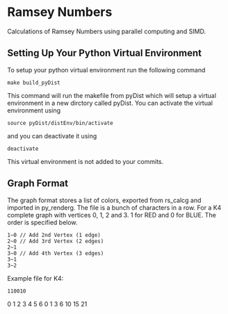 # Ramsey Numbers
Calculations of Ramsey Numbers using parallel computing and SIMD.

## Setting Up Your Python Virtual Environment
To setup your python virtual environment run the following command
```
make build_pyDist
```
This command will run the makefile from pyDist which will setup
a virtual environment in a new dirctory called pyDist. You can 
activate the virtual environment using 
```
source pyDist/distEnv/bin/activate
```
and you can deactivate it using
```
deactivate
```
This virtual environment is not added to your commits.

## Graph Format
The graph format stores a list of colors, exported from rs\_calcg and imported in py\_renderg.
The file is a bunch of characters in a row.  For a K4 complete graph with vertices 0, 1, 2 and 3.
1 for RED and 0 for BLUE.  The order is specified below.
```
1~0 // Add 2nd Vertex (1 edge)
2~0 // Add 3rd Vertex (2 edges)
2~1
3~0 // Add 4th Vertex (3 edges)
3~1
3~2
```

Example file for K4:
```
110010
```

0 1 2 3 4  5  6
0 1 3 6 10 15 21
